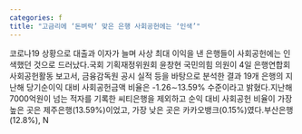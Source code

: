 ```yaml
---
categories: f
title: "고금리에 ‘돈벼락’ 맞은 은행 사회공헌에는 ‘인색’"
---
```

코로나19 상황으로 대출과 이자가 늘며 사상 최대 이익을 낸 은행들이 사회공헌에는 인색했던 것으로 드러났다.국회 기획재정위원회 윤창현 국민의힘 의원이 4일 은행연합회 사회공헌활동 보고서, 금융감독원 공시 실적 등을 바탕으로 분석한 결과 19개 은행의 지난해 당기순이익 대비 사회공헌금액 비율은 -1.26∼13.59% 수준이라고 밝혔다.지난해 7000억원이 넘는 적자를 기록한 씨티은행을 제외하고 순익 대비 사회공헌 비율이 가장 높은 곳은 제주은행(13.59%)이었고, 가장 낮은 곳은 카카오뱅크(0.15%)였다.부산은행(12.8%), N